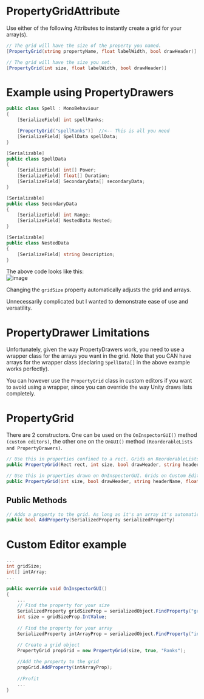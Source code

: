 # PropertyGridAttribute
Use either of the following Attributes to instantly create a grid for your array(s).

```csharp
// The grid will have the size of the property you named.
[PropertyGrid(string propertyName, float labelWidth, bool drawHeader)]

// The grid will have the size you set.
[PropertyGrid(int size, float labelWidth, bool drawHeader)]
```

# Example using PropertyDrawers
```csharp
public class Spell : MonoBehaviour
{
    [SerializeField] int spellRanks;

    [PropertyGrid("spellRanks")]  //<-- This is all you need
    [SerializeField] SpellData spellData;
}

[Serializable]
public class SpellData
{
    [SerializeField] int[] Power;
    [SerializeField] float[] Duration;
    [SerializeField] SecondaryData[] secondaryData;
}

[Serializable]
public class SecondaryData
{
    [SerializeField] int Range;
    [SerializeField] NestedData Nested;
}

[Serializable]
public class NestedData
{
    [SerializeField] string Description;
}
```
The above code looks like this: <br>
![image](https://user-images.githubusercontent.com/22602865/153257310-5c0b170f-cd9b-476d-941b-180bb4dbedf8.png)

Changing the `gridSize` property automatically adjusts the grid and arrays.

Unnecessarily complicated but I wanted to demonstrate ease of use and versatility.

# PropertyDrawer Limitations
Unfortunately, given the way PropertyDrawers work, you need to use a wrapper class for the arrays you want in the grid.
Note that you CAN have arrays for the wrapper class (declaring `SpellData[]` in the above example works perfectly).

You can however use the `PropertyGrid` class in custom editors if you want to avoid using a wrapper, since you can override the way Unity draws lists completely.

# PropertyGrid
There are 2 constructors. One can be used on the `OnInspectorGUI()` method `(custom editors)`, the other one on the `OnGUI()` method
`(ReorderableLists and PropertyDrawers)`.

```csharp
// Use this in properties confined to a rect. Grids on ReorderableLists or PropertyDrawers should use this constructor.
public PropertyGrid(Rect rect, int size, bool drawHeader, string headerName, float labelWidth = 120f)
```

```csharp
// Use this in properties drawn on OnInspectorGUI. Grids on Custom Editors should use this constructor.
public PropertyGrid(int size, bool drawHeader, string headerName, float labelWidth = 120f)
```

## Public Methods
```csharp
// Adds a property to the grid. As long as it's an array it's automatically resized and drawn on the grid.
public bool AddProperty(SerializedProperty serializedProperty)
```


# Custom Editor example
```csharp
...
int gridSize;
int[] intArray;
...

public override void OnInspectorGUI()
{
    ...
    // Find the property for your size
    SerializedProperty gridSizeProp = serializedObject.FindProperty("gridSize");
    int size = gridSizeProp.IntValue;
    
    // Find the property for your array
    SerializedProperty intArrayProp = serializedObject.FindProperty("intArray");

    // Create a grid object
    PropertyGrid propGrid = new PropertyGrid(size, true, "Ranks");
    
    //Add the property to the grid
    propGrid.AddProperty(intArrayProp);
    
    //Profit
    ...
}
```
